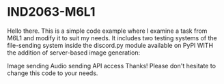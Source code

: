 # IND2063-M6L1
Hello there. This is a simple code example where I examine a task from M6L1 and modify it to suit my needs. It includes two testing systems of the file-sending system inside the discord.py module available on PyPI WITH the addition of server-based image generation:

Image sending
Audio sending
API access
Thanks! Please don't hesitate to change this code to your needs.
